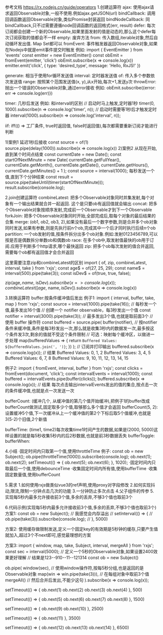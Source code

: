 参考文档 https://rx.nodejs.cn/guide/operators
1.创建运算符
ajax: 使用ajax请求返回Observable对象,一般不使用.例如ajax.getJSON(url)
bindCallback: 调用回调函数返回Observable对象,类似Promise封装返回
bindNodeCallback: 同bindCallback,只不过需要遵循node回调函数的返回格式(err, result)
defer: 每次订阅都会创建一个新的Observable,如果里面发射的值是动态的,那么这个defer每次订阅获取的值都会不一样
empty: 废弃方法
from: 传入数组,iterable对象,然后自动循环发出值. Map Set都可以
fromEvent: 事件触发器返回Observable对象,如果在Nodejs中就是emit事件提交时触发
例如:
import { EventEmitter } from 'events'
const emitter = new EventEmitter()
const obEmit = fromEvent(emitter, 'click')
obEmit.subscribe(x => console.log(x))
emitter.emit('click', { type: 'desired_type', message: 'Hello, RxJS!' })

generate: 相当于使用for循环发送值
interval: 定时器发送值
of: 传入多个参数依次发送值
range: 按照某个范围发送值(x, y),从x开始,每次+1,发送y次
throwError: 抛出一个错误的Observable对象,通过error接收
例如: obEmit.subscribe({error: err => console.log(err)})

timer: 几秒后发送
例如: 和interval的区别
// 启动时马上触发,定时器1秒
timer(0, 1000).subscribe(n => console.log('timer', n));
// 启动时需要等1秒后才触发定时器
interval(1000).subscribe(n => console.log('interval', n));

iif: iff(() => 工厂条件, true时返回值, false时返回值),每次都需要重新订阅才能进行判断

1)案例1
延迟1秒后接收
const source = of(1)
source.pipe(delay(1000)).subscribe(x => console.log(x))
2)案例2
从现在开始,直到某个时间点结束
const currentDate = new Date();
const startOfNextMinute = new Date(
currentDate.getFullYear(),
currentDate.getMonth(),
currentDate.getDate(),
currentDate.getHours(),
currentDate.getMinutes() + 1
);
const source = interval(1000);
每秒发送一个值,直到下个分钟结束
const result = source.pipe(takeUntil(timer(startOfNextMinute)));
result.subscribe(console.log);

2.join创建运算符
combineLatest: 把多个Observable对象同时并集发射,每个对象有一个输出结果就合并一起返回. 这个是只要ob有返回值就会输出
concat: 把多个Observable对象按顺序发射,完成前一个Observable才到下一个Observable
forkJoin: 把多个Observable对象同时开始,全部完成后,取每个对象的最后结果的合集
merge: (ob1, ob2, ob3, 2),如果没有最后一个数字参数,则是合并多个ob对象同时发送,如果有参数,则是先执行前n个ob,完成其中一个后才同时执行后续n个ob
partition: 一个ob发射的值,按条件拆分出多个ob对象.例如:发射0123456789,可以按是否是偶数拆分单数ob和偶数ob
race: 在多个ob中,取发射值最快的ob用于订阅.应用于判断多个http请求,哪个最快返回
zip: 把多个ob每次发射的值合并返回,需要每个ob都有返回值才会合并返回

这里需要注意zip和combineLatest的区别
import { of, zip, combineLatest, interval, take } from 'rxjs';
const age$ = of(27, 25, 29);
const name$ = interval(500).pipe(take(3));
const isDev$ = of(true, true, false);

zip(age$, name$, isDev$).subscribe(x => console.log(x));
combineLatest([age$, name$, isDev$]).subscribe(x => console.log(x))

3.转换运算符
buffer:按条件缓冲值后发出
例子1:
import { interval, buffer, take, map } from 'rxjs';
const source = interval(1000).pipe(take(16));  // 每秒发一个值,最多发出16个值
// 创建一个 notifier observable，每3秒发出一个值
const notifier = interval(3000).pipe(take(3));  // 最多发出3个值,也就是取前面3个
// 使用 buffer 操作符
const buffered = source.pipe(
    buffer(notifier),  // 按notifier条件来缓冲值,条件是每3秒发出一次,那么就是收集3秒内的数据发一次,最多按这个条件发3次,剩余的值就不受这个条件限制
    // 可选：映射每个缓冲区，以做进一步处理
    map(bufferedValues => {
        return `Buffered Values: ${bufferedValues.join(', ')}`;
    })
);
// 订阅并打印输出
buffered.subscribe(x => console.log(x));
// 结果
Buffered Values: 0, 1, 2
Buffered Values: 3, 4, 5
Buffered Values: 6, 7, 8
Buffered Values: 9, 10, 11, 12, 13, 14, 15

例子2:
import { fromEvent, interval, buffer } from 'rxjs';
const clicks = fromEvent(document, 'click');
const intervalEvents = interval(1000);
const buffered = intervalEvents.pipe(buffer(clicks));
buffered.subscribe(x => console.log(x));
// 结果
每次点击输出intervalEvents发出的值的集合,按点击一次的条件缓冲值,也就是点一次发送一次

bufferCount: (缓冲几个, 从缓冲值的第几个值开始缓冲),把例子1的buffer改成bufferCount做测试,固定取多少个值,取够那么多个值才会返回
bufferCount(5, 2):设置缓冲5个值,下一次缓冲从上一个缓冲值的第2个下标后取5个值缓冲,也就是3(5-2)个旧值,2个新值

bufferTime: (time1, time2)每次收集time1时间产生的数据,如果是(2000, 5000)这样设置的就是每5秒收集5秒内的后2秒数据,也就是前3秒数据丢失
bufferToggle:
bufferWhen:

4.小结
·固定时间内只取第一个值,使用throttleTime
例子:
const ob = new Subject();
ob.pipe(throttleTime(1000)).subscribe(console.log);
ob.next(1);
ob.next(2);
setTimeout(() => {
    ob.next(5);
    ob.next(6);
}, 1020);
·固定时间内只取最后一个值,使用debounceTime
·收集固定时间内所有值,使用bufferTime
·收集固定数量值,使用bufferCount

5.需求
1.如何使用rxjs做类似vue3的ref声明,使用proxy对字段修改
2.如何实现抖动,限流,限制一分钟点击几次的功能
3.一分钟防止多次点击
4.父子组件的传参
5.实现每5秒内最多允许接收前3个值,多余的丢弃,不够3个值也取前3个

6.代码示例(实现每5秒内最多允许接收前3个值,多余的丢弃,不够3个值也取前3个)
方案1:
const ob = new Subject();
// 我感觉会内存溢出
// setInterval(() => {
//   ob.pipe(take(3)).subscribe(console.log);
// }, 5000)

方案2:
使用缓存做限制发送,定义一个固定key的有效期是5秒钟的缓存,只要产生值就加入,超过3个不next即可,感觉最理想的方案

方案3:
import { window, map, take, Subject, interval, mergeAll } from 'rxjs';
const sec = interval(5000); // 定义一个5秒的Observable对象,如果设置2400效果更好理解
// 结果是123--910--11--121314
const ob = new Subject()

ob.pipe(
    window(sec), // 使用window操作符,按每5秒分组,也是返回的是Observable对象
    map(win => win.pipe(take(3))), // 在每组对象中取前3个值
    mergeAll()   // 然后合并后发出,不能少这句
).subscribe(x => console.log(x));

setTimeout(() => {
ob.next(1)
ob.next(2)
ob.next(3)
ob.next(4)
}, 500)

setTimeout(() => {
ob.next(5)
ob.next(6)
ob.next(7)
ob.next(8)
}, 1500)

setTimeout(() => {
ob.next(9)
ob.next(10)
}, 2500)

setTimeout(() => {
ob.next(11)
}, 3500)

setTimeout(() => {
ob.next(12)
ob.next(13)
ob.next(14)
}, 6500)
